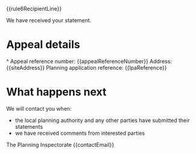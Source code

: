 {{rule6RecipientLine}}

We have received your statement.

# Appeal details

^ Appeal reference number: {{appealReferenceNumber}}
Address: {{siteAddress}}
Planning application reference: {{lpaReference}}

# What happens next

We will contact you when:

- the local planning authority and any other parties have submitted their statements
- we have received comments from interested parties

The Planning Inspectorate
{{contactEmail}}
